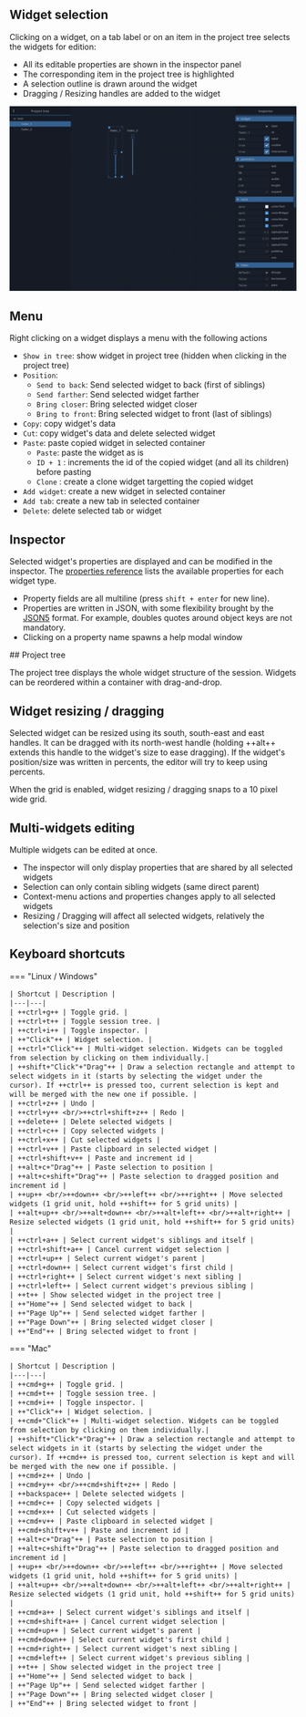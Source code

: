 ## Widget selection

Clicking on a widget, on a tab label or on an item in the project tree selects the widgets for edition:

- All its editable properties are shown in the inspector panel
- The corresponding item in the project tree is highlighted
- A selection outline is drawn around the widget
- Dragging / Resizing handles are added to the widget

![](../../img/screenshots/editor.png)


## Menu

Right clicking on a widget displays a menu with the following actions

- `Show in tree`: show widget in project tree (hidden when clicking in the project tree)
- `Position`:
    - `Send to back`: Send selected widget to back (first of siblings)
    - `Send farther`: Send selected widget farther
    - `Bring closer`: Bring selected widget closer
    - `Bring to front`: Bring selected widget to front (last of siblings)
- `Copy`: copy widget's data
- `Cut`: copy widget's data and delete selected widget
- `Paste`: paste copied widget in selected container
    - `Paste`: paste the widget as is
    - `ID + 1` : increments the id of the copied widget (and all its children) before pasting
    - `Clone` : create a clone widget targetting the copied widget
- `Add widget`: create a new widget in selected container
- `Add tab`: create a new tab in selected container
- `Delete`: delete selected tab or widget


## Inspector

Selected widget's properties are displayed and can be modified in the inspector. The [properties reference](../widgets/properties-reference.md) lists the available properties for each widget type.

- Property fields are all multiline (press `shift + enter` for new line).
- Properties are written in JSON, with some flexibility brought by the [JSON5](https://github.com/json5/json5) format. For example, doubles quotes around object keys are not mandatory.
- Clicking on a property name spawns a help modal window


## Project tree

The project tree displays the whole widget structure of the session. Widgets can be reordered within a container with drag-and-drop.

## Widget resizing / dragging

Selected widget can be resized using its south, south-east and east handles. It can be dragged with its north-west handle (holding ++alt++ extends this handle to the widget's size to ease dragging). If the widget's position/size was written in percents, the editor will try to keep using percents.

When the grid is enabled, widget resizing / dragging snaps to a 10 pixel wide grid.

## Multi-widgets editing

Multiple widgets can be edited at once.

- The inspector will only display properties that are shared by all selected widgets
- Selection can only contain sibling widgets (same direct parent)
- Context-menu actions and properties changes apply to all selected widgets
- Resizing / Dragging will affect all selected widgets, relatively the selection's size and position


## Keyboard shortcuts

=== "Linux / Windows"

    | Shortcut | Description |
    |---|---|
    | ++ctrl+g++ | Toggle grid. |
    | ++ctrl+t++ | Toggle session tree. |
    | ++ctrl+i++ | Toggle inspector. |
    | ++"Click"++ | Widget selection. |
    | ++ctrl+"Click"++ | Multi-widget selection. Widgets can be toggled from selection by clicking on them individually.|
    | ++shift+"Click"+"Drag"++ | Draw a selection rectangle and attempt to select widgets in it (starts by selecting the widget under the cursor). If ++ctrl++ is pressed too, current selection is kept and will be merged with the new one if possible. |
    | ++ctrl+z++ | Undo |
    | ++ctrl+y++ <br/>++ctrl+shift+z++ | Redo |
    | ++delete++ | Delete selected widgets |
    | ++ctrl+c++ | Copy selected widgets |
    | ++ctrl+x++ | Cut selected widgets |
    | ++ctrl+v++ | Paste clipboard in selected widget |
    | ++ctrl+shift+v++ | Paste and increment id |
    | ++alt+c+"Drag"++ | Paste selection to position |
    | ++alt+c+shift+"Drag"++ | Paste selection to dragged position and increment id |
    | ++up++ <br/>++down++ <br/>++left++ <br/>++right++ | Move selected widgets (1 grid unit, hold ++shift++ for 5 grid units) |
    | ++alt+up++ <br/>++alt+down++ <br/>++alt+left++ <br/>++alt+right++ | Resize selected widgets (1 grid unit, hold ++shift++ for 5 grid units) |
    | ++ctrl+a++ | Select current widget's siblings and itself |
    | ++ctrl+shift+a++ | Cancel current widget selection |
    | ++ctrl+up++ | Select current widget's parent |
    | ++ctrl+down++ | Select current widget's first child |
    | ++ctrl+right++ | Select current widget's next sibling |
    | ++ctrl+left++ | Select current widget's previous sibling |
    | ++t++ | Show selected widget in the project tree |
    | ++"Home"++ | Send selected widget to back |
    | ++"Page Up"++ | Send selected widget farther |
    | ++"Page Down"++ | Bring selected widget closer |
    | ++"End"++ | Bring selected widget to front |


=== "Mac"

    | Shortcut | Description |
    |---|---|
    | ++cmd+g++ | Toggle grid. |
    | ++cmd+t++ | Toggle session tree. |
    | ++cmd+i++ | Toggle inspector. |
    | ++"Click"++ | Widget selection. |
    | ++cmd+"Click"++ | Multi-widget selection. Widgets can be toggled from selection by clicking on them individually.|
    | ++shift+"Click"+"Drag"++ | Draw a selection rectangle and attempt to select widgets in it (starts by selecting the widget under the cursor). If ++cmd++ is pressed too, current selection is kept and will be merged with the new one if possible. |
    | ++cmd+z++ | Undo |
    | ++cmd+y++ <br/>++cmd+shift+z++ | Redo |
    | ++backspace++ | Delete selected widgets |
    | ++cmd+c++ | Copy selected widgets |
    | ++cmd+x++ | Cut selected widgets |
    | ++cmd+v++ | Paste clipboard in selected widget |
    | ++cmd+shift+v++ | Paste and increment id |
    | ++alt+c+"Drag"++ | Paste selection to position |
    | ++alt+c+shift+"Drag"++ | Paste selection to dragged position and increment id |
    | ++up++ <br/>++down++ <br/>++left++ <br/>++right++ | Move selected widgets (1 grid unit, hold ++shift++ for 5 grid units) |
    | ++alt+up++ <br/>++alt+down++ <br/>++alt+left++ <br/>++alt+right++ | Resize selected widgets (1 grid unit, hold ++shift++ for 5 grid units) |
    | ++cmd+a++ | Select current widget's siblings and itself |
    | ++cmd+shift+a++ | Cancel current widget selection |
    | ++cmd+up++ | Select current widget's parent |
    | ++cmd+down++ | Select current widget's first child |
    | ++cmd+right++ | Select current widget's next sibling |
    | ++cmd+left++ | Select current widget's previous sibling |
    | ++t++ | Show selected widget in the project tree |
    | ++"Home"++ | Send selected widget to back |
    | ++"Page Up"++ | Send selected widget farther |
    | ++"Page Down"++ | Bring selected widget closer |
    | ++"End"++ | Bring selected widget to front |
